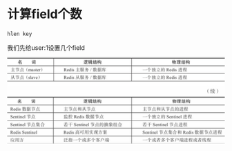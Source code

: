 # 计算field个数

```text
hlen key
```

我们先给user:1设置几个field

![](../../.gitbook/assets/image%20%28108%29.png)

